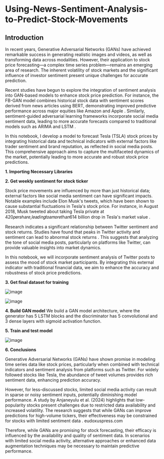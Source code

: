 # Using-News-Sentiment-Analysis-to-Predict-Stock-Movements

## Introduction

In recent years, Generative Adversarial Networks (GANs) have achieved remarkable success in generating realistic images and videos, as well as transforming data across modalities. However, their application to stock price forecasting—a complex time series problem—remains an emerging area of research. The inherent volatility of stock markets and the significant influence of investor sentiment present unique challenges for accurate prediction.

Recent studies have begun to explore the integration of sentiment analysis into GAN-based models to enhance stock price prediction. For instance, the FB-GAN model combines historical stock data with sentiment scores derived from news articles using BERT, demonstrating improved predictive performance across major equities like Amazon and Apple . Similarly, sentiment-guided adversarial learning frameworks incorporate social media sentiment data, leading to more accurate forecasts compared to traditional models such as ARIMA and LSTM .

In this notebook, I develop a model to forecast Tesla (TSLA) stock prices by integrating historical data and technical indicators with external factors like trader sentiment and brand reputation, as reflected in social media posts. This comprehensive approach aims to capture the multifaceted dynamics of the market, potentially leading to more accurate and robust stock price predictions.


**1. Importing Necessary Libraries**



**2. Get weekly sentiment for stock ticker**

Stock price movements are influenced by more than just historical data; external factors like social media sentiment can have significant impacts. Notable examples include Elon Musk's tweets, which have been shown to cause substantial fluctuations in Tesla's stock price. For instance, in August 2018, Musk tweeted about taking Tesla private at 420𝑝𝑒𝑟𝑠ℎ𝑎𝑟𝑒,𝑙𝑒𝑎𝑑𝑖𝑛𝑔𝑡𝑜𝑎𝑚𝑜𝑟𝑒𝑡ℎ𝑎𝑛614 billion drop in Tesla's market value .

Research indicates a significant relationship between Twitter sentiment and stock returns. Studies have found that peaks in Twitter activity and sentiment can lead to abnormal stock returns . This suggests that analyzing the tone of social media posts, particularly on platforms like Twitter, can provide valuable insights into market dynamics.

In this notebook, we will incorporate sentiment analysis of Twitter posts to assess the mood of stock market participants. By integrating this external indicator with traditional financial data, we aim to enhance the accuracy and robustness of stock price predictions.

**3. Get final dataset for training**

![image](https://github.com/user-attachments/assets/648e7508-8e6e-41dd-a0ce-56842de780ba)

![image](https://github.com/user-attachments/assets/87f3abb7-e675-48cc-bf99-ae0be41c2698)

**4. Build GAN model**
We build a GAN model architecture, where the generator has 5 LSTM blocks and the discriminator has 5 convolutional and 3 dense layers with sigmoid activation function.


**5. Train and test model**

![image](https://github.com/user-attachments/assets/cf361942-2e78-4a9f-a197-e4f957dc49da)


**6. Conclusions**

Generative Adversarial Networks (GANs) have shown promise in modeling time series data like stock prices, particularly when combined with technical indicators and sentiment analysis from platforms such as Twitter. For widely followed stocks like Tesla, the abundance of tweet volumes provides rich sentiment data, enhancing prediction accuracy.

However, for less-discussed stocks, limited social media activity can result in sparse or noisy sentiment inputs, potentially diminishing model performance. A study by Anjaneyulu et al. (2024) highlights that low-popularity stocks present challenges due to restricted data availability and increased volatility. The research suggests that while GANs can improve predictions for high-volume tickers, their effectiveness may be constrained for stocks with limited sentiment data .
eudoxuspress.com

Therefore, while GANs are promising for stock forecasting, their efficacy is influenced by the availability and quality of sentiment data. In scenarios with limited social media activity, alternative approaches or enhanced data augmentation techniques may be necessary to maintain predictive performance.
